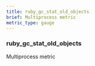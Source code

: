 ```yaml
---
title: ruby_gc_stat_old_objects
brief: Multiprocess metric
metric_type: gauge
---
```

### ruby_gc_stat_old_objects

Multiprocess metric